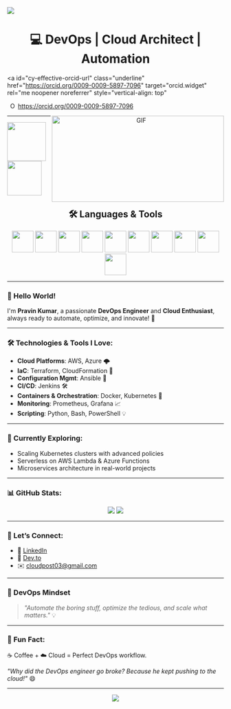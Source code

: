 <html>
<div align="left">
  <img src="https://visitor-badge.laobi.icu/badge?page_id=pravinkr011.pravinkr011&" />
</div>

<h1 align="center">💻 DevOps | Cloud Architect | Automation</h1>

<a
  id="cy-effective-orcid-url"
  class="underline"
  href="https://orcid.org/0009-0009-5897-7096"
  target="orcid.widget"
  rel="me noopener noreferrer"
  style="vertical-align: top"
>
  <img
    src="https://orcid.org/sites/default/files/images/orcid_16x16.png"
    style="width: 1em; margin-inline-start: 0.5em"
    alt="ORCID iD icon"
  />
  https://orcid.org/0009-0009-5897-7096
</a>

<a target="_blank" align="center">
  <img
    align="right"
    height="200"
    width="400"
    alt="GIF"
    src="Animation3.gif"
  />
</a>

---

<p float="left">
  <a href="https://python.org/" target="_blank">
    <img
      src="https://media1.giphy.com/media/KAq5w47R9rmTuvWOWa/giphy.gif"
      height="90"
    />
  </a>
  <a href="https://www.docker.com/" target="_blank">
    <img
      src="https://raw.githubusercontent.com/itsksaurabh/itsksaurabh/master/assets/docker.gif"
      height="80"
    />
  </a>
</p>

<h2 align="center">🛠 Languages & Tools</h2>
<div align="center">
  <img src="https://cdn.jsdelivr.net/gh/devicons/devicon/icons/amazonwebservices/amazonwebservices-plain-wordmark.svg" height="50" />
  <img src="https://cdn.jsdelivr.net/gh/devicons/devicon/icons/kubernetes/kubernetes-plain.svg" height="50" />
  <img src="https://cdn.jsdelivr.net/gh/devicons/devicon/icons/docker/docker-plain-wordmark.svg" height="50" />
  <img src="https://cdn.jsdelivr.net/gh/devicons/devicon/icons/ansible/ansible-original.svg" height="50" />
  <img src="https://cdn.jsdelivr.net/gh/devicons/devicon/icons/apache/apache-original-wordmark.svg" height="50" />
  <img src="https://cdn.jsdelivr.net/gh/devicons/devicon/icons/azure/azure-original-wordmark.svg" height="50" />
  <img src="https://cdn.jsdelivr.net/gh/devicons/devicon/icons/git/git-plain-wordmark.svg" height="50" />
  <img src="https://cdn.jsdelivr.net/gh/devicons/devicon/icons/grafana/grafana-original-wordmark.svg" height="50" />
  <img src="https://cdn.jsdelivr.net/gh/devicons/devicon/icons/prometheus/prometheus-original-wordmark.svg" height="50" />
  <img src="https://cdn.jsdelivr.net/gh/devicons/devicon/icons/selenium/selenium-original.svg" height="50" />
</div>

---

### 👋 Hello World! 
I'm **Pravin Kumar**, a passionate **DevOps Engineer** and **Cloud Enthusiast**, always ready to automate, optimize, and innovate! 🚀

---

### 🛠️ Technologies & Tools I Love:
- **Cloud Platforms**: AWS, Azure 🌩️  
- **IaC**: Terraform, CloudFormation 📜  
- **Configuration Mgmt**: Ansible 🤖  
- **CI/CD**: Jenkins 🛠️  
- **Containers & Orchestration**: Docker, Kubernetes 🐳  
- **Monitoring**: Prometheus, Grafana 📈  
- **Scripting**: Python, Bash, PowerShell 💡  

---

### 🌱 Currently Exploring:
- Scaling Kubernetes clusters with advanced policies  
- Serverless on AWS Lambda & Azure Functions  
- Microservices architecture in real-world projects  

---

### 📊 GitHub Stats:
<div align="center">
  <img src="https://github-readme-stats.vercel.app/api?username=devopsbypravin&show_icons=true&theme=radical" />
  <img src="https://github-readme-stats.vercel.app/api/top-langs/?username=devopsbypravin&layout=compact&theme=radical" />
</div>

---

### 🤝 Let’s Connect:
- 💼 [LinkedIn](https://linkedin.com/in/pravinkr011)  
- 📝 [Dev.to](https://dev.to/cloudpost03)  
- ✉️ [cloudpost03@gmail.com](mailto:cloudpost03@gmail.com)  

---

### 🚀 DevOps Mindset
> *"Automate the boring stuff, optimize the tedious, and scale what matters."* 💡  

---

### 🎯 Fun Fact:
☕ Coffee + ☁️ Cloud = Perfect DevOps workflow.  

*"Why did the DevOps engineer go broke? Because he kept pushing to the cloud!"* 😄  

---

<div align="center">
  <img src="https://profile-counter.glitch.me/pravinkr011/count.svg?" />
</div>
</html>
